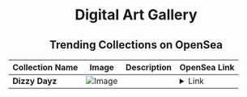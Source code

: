 <div align="center">

# Digital Art Gallery

## Trending Collections on OpenSea

| Collection Name                       | Image                                                                                     | Description                       | OpenSea Link                                                                                          |
|---------------------------------------|-------------------------------------------------------------------------------------------|-----------------------------------|--------------------------------------------------------------------------------------------------------|
| **Dizzy Dayz** | ![Image](https://i.seadn.io/s/raw/files/acc14d449e0e064089c45701224f29dd.jpg?w=500&auto=format?w=200&auto=format) |  | <details><summary>Link</summary>[Dizzy Dayz](https://opensea.io/collection/dizzy-dayz)</details> |

</div>